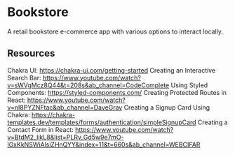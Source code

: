 # Bookstore
A retail bookstore e-commerce app with various options to interact locally.

## Resources
Chakra UI: https://chakra-ui.com/getting-started
Creating an Interactive Search Bar: https://www.youtube.com/watch?v=sWVgMcz8Q44&t=208s&ab_channel=CodeComplete
Using Styled Components: https://styled-components.com/
Creating Protected Routes in React: https://www.youtube.com/watch?v=nI8PYZNFtac&ab_channel=DaveGray
Creating a Signup Card Using Chakra: https://chakra-templates.dev/templates/forms/authentication/simpleSignupCard
Creating a Contact Form in React: https://www.youtube.com/watch?v=BtdM2_likL8&list=PLRv_Gd5w9e7mO-lGxKkNSWiAlsiZHnQYY&index=11&t=660s&ab_channel=WEBCIFAR